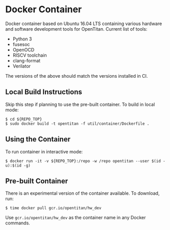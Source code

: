# Docker Container

Docker container based on Ubuntu 16.04 LTS containing various hardware and
software development tools for OpenTitan. Current list of tools:

* Python 3
* fusesoc
* OpenOCD
* RISCV toolchain
* clang-format
* Verilator

The versions of the above should match the versions installed in CI.

## Local Build Instructions

Skip this step if planning to use the pre-built container. To build in local
mode:

```shell
$ cd ${REPO_TOP}
$ sudo docker build -t opentitan -f util/container/Dockerfile .
```

## Using the Container

To run container in interactive mode:

```shell
$ docker run -it -v ${REPO_TOP}:/repo -w /repo opentitan --user $(id -u):$(id -g)
```

## Pre-built Container

There is an experimental version of the container available. To download, run:

```shell
$ time docker pull gcr.io/opentitan/hw_dev
```

Use `gcr.io/opentitan/hw_dev` as the container name in any Docker commands.
